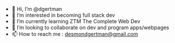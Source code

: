 - 👋 Hi, I’m @dgertman
- 👀 I’m interested in becoming full stack dev 
- 🌱 I’m currently learning ZTM The Complete Web Dev
- 💞️ I’m looking to collaborate on dev and program apps/webpages
- 📫 How to reach me : desmondgertman@gmail.com

<!---
dgertman/dgertman is a ✨ special ✨ repository because its `README.md` (this file) appears on your GitHub profile.
You can click the Preview link to take a look at your changes.
--->

